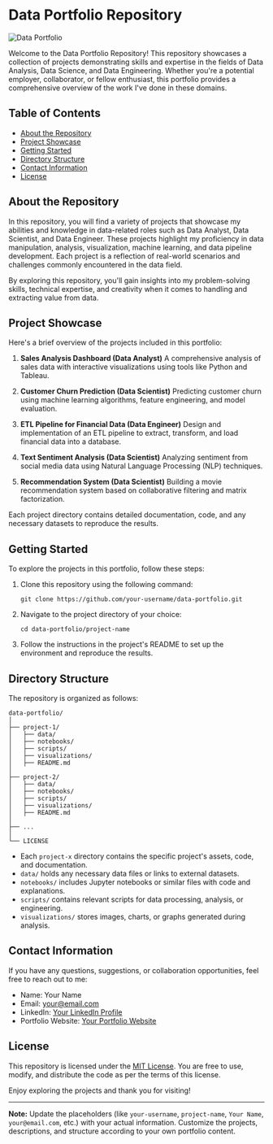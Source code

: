# Data Portfolio Repository

![Data Portfolio](portfolio_image.jpg)

Welcome to the Data Portfolio Repository! This repository showcases a collection of projects demonstrating skills and expertise in the fields of Data Analysis, Data Science, and Data Engineering. Whether you're a potential employer, collaborator, or fellow enthusiast, this portfolio provides a comprehensive overview of the work I've done in these domains.

## Table of Contents

- [About the Repository](#about-the-repository)
- [Project Showcase](#project-showcase)
- [Getting Started](#getting-started)
- [Directory Structure](#directory-structure)
- [Contact Information](#contact-information)
- [License](#license)

## About the Repository

In this repository, you will find a variety of projects that showcase my abilities and knowledge in data-related roles such as Data Analyst, Data Scientist, and Data Engineer. These projects highlight my proficiency in data manipulation, analysis, visualization, machine learning, and data pipeline development. Each project is a reflection of real-world scenarios and challenges commonly encountered in the data field.

By exploring this repository, you'll gain insights into my problem-solving skills, technical expertise, and creativity when it comes to handling and extracting value from data.

## Project Showcase

Here's a brief overview of the projects included in this portfolio:

1. **Sales Analysis Dashboard (Data Analyst)**
   A comprehensive analysis of sales data with interactive visualizations using tools like Python and Tableau.

2. **Customer Churn Prediction (Data Scientist)**
   Predicting customer churn using machine learning algorithms, feature engineering, and model evaluation.

3. **ETL Pipeline for Financial Data (Data Engineer)**
   Design and implementation of an ETL pipeline to extract, transform, and load financial data into a database.

4. **Text Sentiment Analysis (Data Scientist)**
   Analyzing sentiment from social media data using Natural Language Processing (NLP) techniques.

5. **Recommendation System (Data Scientist)**
   Building a movie recommendation system based on collaborative filtering and matrix factorization.

Each project directory contains detailed documentation, code, and any necessary datasets to reproduce the results.

## Getting Started

To explore the projects in this portfolio, follow these steps:

1. Clone this repository using the following command:
   ```
   git clone https://github.com/your-username/data-portfolio.git
   ```

2. Navigate to the project directory of your choice:
   ```
   cd data-portfolio/project-name
   ```

3. Follow the instructions in the project's README to set up the environment and reproduce the results.

## Directory Structure

The repository is organized as follows:

```
data-portfolio/
│
├── project-1/
│   ├── data/
│   ├── notebooks/
│   ├── scripts/
│   ├── visualizations/
│   ├── README.md
│
├── project-2/
│   ├── data/
│   ├── notebooks/
│   ├── scripts/
│   ├── visualizations/
│   ├── README.md
│
├── ...
│
└── LICENSE
```

- Each `project-x` directory contains the specific project's assets, code, and documentation.
- `data/` holds any necessary data files or links to external datasets.
- `notebooks/` includes Jupyter notebooks or similar files with code and explanations.
- `scripts/` contains relevant scripts for data processing, analysis, or engineering.
- `visualizations/` stores images, charts, or graphs generated during analysis.

## Contact Information

If you have any questions, suggestions, or collaboration opportunities, feel free to reach out to me:

- Name: Your Name
- Email: your@email.com
- LinkedIn: [Your LinkedIn Profile](https://www.linkedin.com/in/yourprofile)
- Portfolio Website: [Your Portfolio Website](https://www.yourportfolio.com)

## License

This repository is licensed under the [MIT License](LICENSE). You are free to use, modify, and distribute the code as per the terms of this license.

Enjoy exploring the projects and thank you for visiting!

---
**Note:** Update the placeholders (like `your-username`, `project-name`, `Your Name`, `your@email.com`, etc.) with your actual information. Customize the projects, descriptions, and structure according to your own portfolio content.
